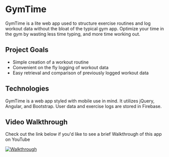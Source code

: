 # GymTime

GymTime is a lite web app used to structure exercise routines and log workout data without the bloat of the typical gym app. Optimize your time in the gym by wasting less time typing, and more time working out.

## Project Goals
- Simple creation of a workout routine
- Convenient on the fly logging of workout data
- Easy retrieval and comparison of previously logged workout data

## Technologies
GymTime is a web app styled with mobile use in mind. It utilizes jQuery, Angular, and Bootstrap. User data and exercise logs are stored in Firebase.

## Video Walkthrough

Check out the link below if you'd like to see a brief Walkthrough of this app on YouTube

[![Walkthrough](https://img.youtube.com/vi/VwmgIJWBAaQ/0.jpg)](https://www.youtube.com/watch?v=VwmgIJWBAaQ)
